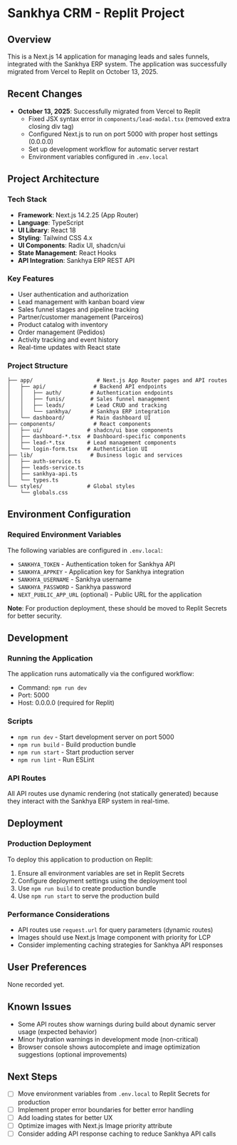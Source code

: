 # Sankhya CRM - Replit Project

## Overview
This is a Next.js 14 application for managing leads and sales funnels, integrated with the Sankhya ERP system. The application was successfully migrated from Vercel to Replit on October 13, 2025.

## Recent Changes
- **October 13, 2025**: Successfully migrated from Vercel to Replit
  - Fixed JSX syntax error in `components/lead-modal.tsx` (removed extra closing div tag)
  - Configured Next.js to run on port 5000 with proper host settings (0.0.0.0)
  - Set up development workflow for automatic server restart
  - Environment variables configured in `.env.local`

## Project Architecture

### Tech Stack
- **Framework**: Next.js 14.2.25 (App Router)
- **Language**: TypeScript
- **UI Library**: React 18
- **Styling**: Tailwind CSS 4.x
- **UI Components**: Radix UI, shadcn/ui
- **State Management**: React Hooks
- **API Integration**: Sankhya ERP REST API

### Key Features
- User authentication and authorization
- Lead management with kanban board view
- Sales funnel stages and pipeline tracking
- Partner/customer management (Parceiros)
- Product catalog with inventory
- Order management (Pedidos)
- Activity tracking and event history
- Real-time updates with React state

### Project Structure
```
├── app/                    # Next.js App Router pages and API routes
│   ├── api/               # Backend API endpoints
│   │   ├── auth/         # Authentication endpoints
│   │   ├── funis/        # Sales funnel management
│   │   ├── leads/        # Lead CRUD and tracking
│   │   └── sankhya/      # Sankhya ERP integration
│   └── dashboard/        # Main dashboard UI
├── components/            # React components
│   ├── ui/              # shadcn/ui base components
│   ├── dashboard-*.tsx  # Dashboard-specific components
│   ├── lead-*.tsx       # Lead management components
│   └── login-form.tsx   # Authentication UI
├── lib/                  # Business logic and services
│   ├── auth-service.ts
│   ├── leads-service.ts
│   ├── sankhya-api.ts
│   └── types.ts
└── styles/              # Global styles
    └── globals.css
```

## Environment Configuration

### Required Environment Variables
The following variables are configured in `.env.local`:

- `SANKHYA_TOKEN` - Authentication token for Sankhya API
- `SANKHYA_APPKEY` - Application key for Sankhya integration
- `SANKHYA_USERNAME` - Sankhya username
- `SANKHYA_PASSWORD` - Sankhya password
- `NEXT_PUBLIC_APP_URL` (optional) - Public URL for the application

**Note**: For production deployment, these should be moved to Replit Secrets for better security.

## Development

### Running the Application
The application runs automatically via the configured workflow:
- Command: `npm run dev`
- Port: 5000
- Host: 0.0.0.0 (required for Replit)

### Scripts
- `npm run dev` - Start development server on port 5000
- `npm run build` - Build production bundle
- `npm run start` - Start production server
- `npm run lint` - Run ESLint

### API Routes
All API routes use dynamic rendering (not statically generated) because they interact with the Sankhya ERP system in real-time.

## Deployment

### Production Deployment
To deploy this application to production on Replit:
1. Ensure all environment variables are set in Replit Secrets
2. Configure deployment settings using the deployment tool
3. Use `npm run build` to create production bundle
4. Use `npm run start` to serve the production build

### Performance Considerations
- API routes use `request.url` for query parameters (dynamic routes)
- Images should use Next.js Image component with priority for LCP
- Consider implementing caching strategies for Sankhya API responses

## User Preferences
None recorded yet.

## Known Issues
- Some API routes show warnings during build about dynamic server usage (expected behavior)
- Minor hydration warnings in development mode (non-critical)
- Browser console shows autocomplete and image optimization suggestions (optional improvements)

## Next Steps
- [ ] Move environment variables from `.env.local` to Replit Secrets for production
- [ ] Implement proper error boundaries for better error handling
- [ ] Add loading states for better UX
- [ ] Optimize images with Next.js Image priority attribute
- [ ] Consider adding API response caching to reduce Sankhya API calls
